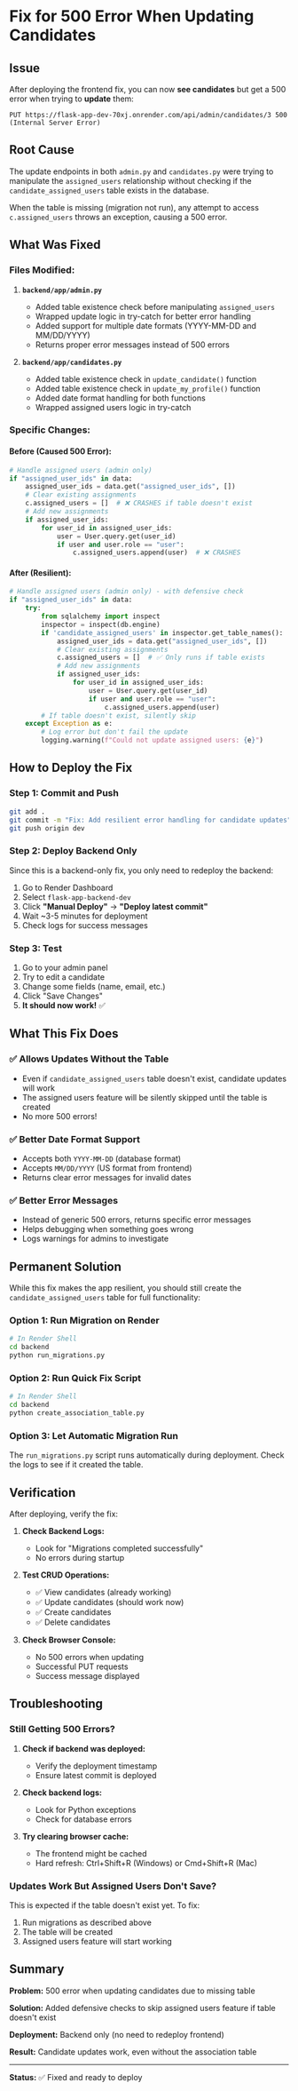 # Fix for 500 Error When Updating Candidates

## Issue
After deploying the frontend fix, you can now **see candidates** but get a 500 error when trying to **update** them:

```
PUT https://flask-app-dev-70xj.onrender.com/api/admin/candidates/3 500 (Internal Server Error)
```

## Root Cause
The update endpoints in both `admin.py` and `candidates.py` were trying to manipulate the `assigned_users` relationship without checking if the `candidate_assigned_users` table exists in the database.

When the table is missing (migration not run), any attempt to access `c.assigned_users` throws an exception, causing a 500 error.

## What Was Fixed

### Files Modified:

1. **`backend/app/admin.py`**
   - Added table existence check before manipulating `assigned_users`
   - Wrapped update logic in try-catch for better error handling
   - Added support for multiple date formats (YYYY-MM-DD and MM/DD/YYYY)
   - Returns proper error messages instead of 500 errors

2. **`backend/app/candidates.py`**
   - Added table existence check in `update_candidate()` function
   - Added table existence check in `update_my_profile()` function
   - Added date format handling for both functions
   - Wrapped assigned users logic in try-catch

### Specific Changes:

#### Before (Caused 500 Error):
```python
# Handle assigned users (admin only)
if "assigned_user_ids" in data:
    assigned_user_ids = data.get("assigned_user_ids", [])
    # Clear existing assignments
    c.assigned_users = []  # ❌ CRASHES if table doesn't exist
    # Add new assignments
    if assigned_user_ids:
        for user_id in assigned_user_ids:
            user = User.query.get(user_id)
            if user and user.role == "user":
                c.assigned_users.append(user)  # ❌ CRASHES
```

#### After (Resilient):
```python
# Handle assigned users (admin only) - with defensive check
if "assigned_user_ids" in data:
    try:
        from sqlalchemy import inspect
        inspector = inspect(db.engine)
        if 'candidate_assigned_users' in inspector.get_table_names():
            assigned_user_ids = data.get("assigned_user_ids", [])
            # Clear existing assignments
            c.assigned_users = []  # ✅ Only runs if table exists
            # Add new assignments
            if assigned_user_ids:
                for user_id in assigned_user_ids:
                    user = User.query.get(user_id)
                    if user and user.role == "user":
                        c.assigned_users.append(user)
        # If table doesn't exist, silently skip
    except Exception as e:
        # Log error but don't fail the update
        logging.warning(f"Could not update assigned users: {e}")
```

## How to Deploy the Fix

### Step 1: Commit and Push
```bash
git add .
git commit -m "Fix: Add resilient error handling for candidate updates"
git push origin dev
```

### Step 2: Deploy Backend Only
Since this is a backend-only fix, you only need to redeploy the backend:

1. Go to Render Dashboard
2. Select `flask-app-backend-dev`
3. Click **"Manual Deploy"** → **"Deploy latest commit"**
4. Wait ~3-5 minutes for deployment
5. Check logs for success messages

### Step 3: Test
1. Go to your admin panel
2. Try to edit a candidate
3. Change some fields (name, email, etc.)
4. Click "Save Changes"
5. **It should now work!** ✅

## What This Fix Does

### ✅ Allows Updates Without the Table
- Even if `candidate_assigned_users` table doesn't exist, candidate updates will work
- The assigned users feature will be silently skipped until the table is created
- No more 500 errors!

### ✅ Better Date Format Support
- Accepts both `YYYY-MM-DD` (database format)
- Accepts `MM/DD/YYYY` (US format from frontend)
- Returns clear error messages for invalid dates

### ✅ Better Error Messages
- Instead of generic 500 errors, returns specific error messages
- Helps debugging when something goes wrong
- Logs warnings for admins to investigate

## Permanent Solution

While this fix makes the app resilient, you should still create the `candidate_assigned_users` table for full functionality:

### Option 1: Run Migration on Render
```bash
# In Render Shell
cd backend
python run_migrations.py
```

### Option 2: Run Quick Fix Script
```bash
# In Render Shell
cd backend
python create_association_table.py
```

### Option 3: Let Automatic Migration Run
The `run_migrations.py` script runs automatically during deployment. Check the logs to see if it created the table.

## Verification

After deploying, verify the fix:

1. **Check Backend Logs:**
   - Look for "Migrations completed successfully"
   - No errors during startup

2. **Test CRUD Operations:**
   - ✅ View candidates (already working)
   - ✅ Update candidates (should work now)
   - ✅ Create candidates
   - ✅ Delete candidates

3. **Check Browser Console:**
   - No 500 errors when updating
   - Successful PUT requests
   - Success message displayed

## Troubleshooting

### Still Getting 500 Errors?

1. **Check if backend was deployed:**
   - Verify the deployment timestamp
   - Ensure latest commit is deployed

2. **Check backend logs:**
   - Look for Python exceptions
   - Check for database errors

3. **Try clearing browser cache:**
   - The frontend might be cached
   - Hard refresh: Ctrl+Shift+R (Windows) or Cmd+Shift+R (Mac)

### Updates Work But Assigned Users Don't Save?

This is expected if the table doesn't exist yet. To fix:

1. Run migrations as described above
2. The table will be created
3. Assigned users feature will start working

## Summary

**Problem:** 500 error when updating candidates due to missing table

**Solution:** Added defensive checks to skip assigned users feature if table doesn't exist

**Deployment:** Backend only (no need to redeploy frontend)

**Result:** Candidate updates work, even without the association table

---

**Status:** ✅ Fixed and ready to deploy

